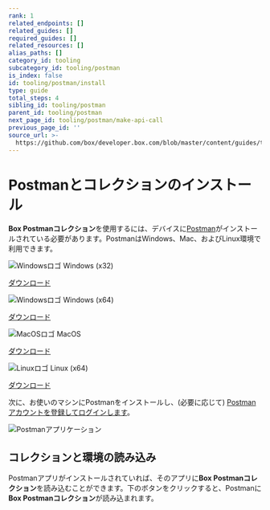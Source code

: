 ```yaml
---
rank: 1
related_endpoints: []
related_guides: []
required_guides: []
related_resources: []
alias_paths: []
category_id: tooling
subcategory_id: tooling/postman
is_index: false
id: tooling/postman/install
type: guide
total_steps: 4
sibling_id: tooling/postman
parent_id: tooling/postman
next_page_id: tooling/postman/make-api-call
previous_page_id: ''
source_url: >-
  https://github.com/box/developer.box.com/blob/master/content/guides/tooling/postman/install.md
---
```

<!-- alex disable postman-postwoman -->

# Postmanとコレクションのインストール

**Box Postmanコレクション**を使用するには、デバイスに[Postman][postman]がインストールされている必要があります。PostmanはWindows、Mac、およびLinux環境で利用できます。

<Grid columns="4">

<Download>

![Windowsロゴ](./quick-start/windows.png) Windows (x32)

[ダウンロード](https://dl.pstmn.io/download/latest/win32)

</Download>

<Download>

![Windowsロゴ](./quick-start/windows.png) Windows (x64)

[ダウンロード](https://dl.pstmn.io/download/latest/win64)

</Download>

<Download>

![MacOSロゴ](./quick-start/macos.png) MacOS

[ダウンロード](https://dl.pstmn.io/download/latest/macos)

</Download>

<Download>

![Linuxロゴ](./quick-start/linux.png) Linux (x64)

[ダウンロード](https://dl.pstmn.io/download/latest/linux64)

</Download>

</Grid>

次に、お使いのマシンにPostmanをインストールし、(必要に応じて) [Postmanアカウントを登録してログインします][register]。

<ImageFrame border center>

![Postmanアプリケーション](./quick-start/postman-example.png)

</ImageFrame>

## コレクションと環境の読み込み

Postmanアプリがインストールされていれば、そのアプリに**Box Postmanコレクション**を読み込むことができます。下のボタンをクリックすると、Postmanに**Box Postmanコレクション**が読み込まれます。

<Postman anonymous>

</Postman>

[register]: https://identity.getpostman.com/signup

[postman]: https://getpostman.com
